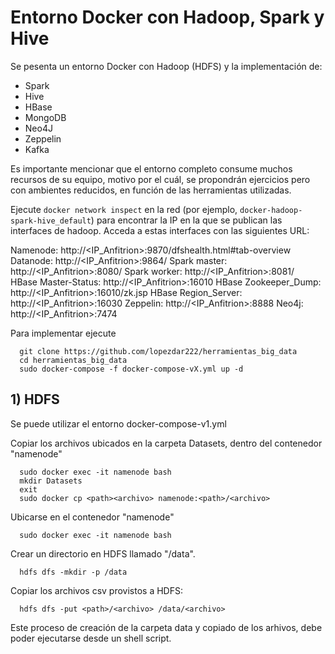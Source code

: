 # Entorno Docker con Hadoop, Spark y Hive

Se pesenta un entorno Docker con Hadoop (HDFS) y la implementación de:
* Spark
* Hive
* HBase
* MongoDB
* Neo4J
* Zeppelin
* Kafka


Es importante mencionar que el entorno completo consume muchos recursos de su equipo, motivo por el cuál, se propondrán ejercicios pero con ambientes reducidos, en función de las herramientas utilizadas.

Ejecute `docker network inspect` en la red (por ejemplo, `docker-hadoop-spark-hive_default`) para encontrar la IP en la que se publican las interfaces de hadoop. Acceda a estas interfaces con las siguientes URL:

Namenode: http://<IP_Anfitrion>:9870/dfshealth.html#tab-overview
Datanode: http://<IP_Anfitrion>:9864/
Spark master: http://<IP_Anfitrion>:8080/
Spark worker: http://<IP_Anfitrion>:8081/	
HBase Master-Status: http://<IP_Anfitrion>:16010
HBase Zookeeper_Dump: http://<IP_Anfitrion>:16010/zk.jsp
HBase Region_Server: http://<IP_Anfitrion>:16030
Zeppelin: http://<IP_Anfitrion>:8888
Neo4j: http://<IP_Anfitrion>:7474

Para implementar ejecute
```
  git clone https://github.com/lopezdar222/herramientas_big_data
  cd herramientas_big_data
  sudo docker-compose -f docker-compose-vX.yml up -d
```

## 1) HDFS

Se puede utilizar el entorno docker-compose-v1.yml

Copiar los archivos ubicados en la carpeta Datasets, dentro del contenedor "namenode"

```
  sudo docker exec -it namenode bash
  mkdir Datasets
  exit
  sudo docker cp <path><archivo> namenode:<path>/<archivo>
```

Ubicarse en el contenedor "namenode"

```
  sudo docker exec -it namenode bash
```

Crear un directorio en HDFS llamado "/data".

```
  hdfs dfs -mkdir -p /data
```

Copiar los archivos csv provistos a HDFS:
```
  hdfs dfs -put <path>/<archivo> /data/<archivo>
```

Este proceso de creación de la carpeta data y copiado de los arhivos, debe poder ejecutarse desde un shell script.